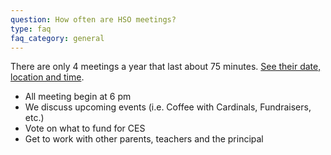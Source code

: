 ```yaml
---
question: How often are HSO meetings?
type: faq
faq_category: general
---
```

There are only 4 meetings a year that last about 75 minutes. [See their date, location and time](/meetings).
* All meeting begin at 6 pm
* We discuss upcoming events (i.e. Coffee with Cardinals, Fundraisers, etc.)
* Vote on what to fund for CES
* Get to work with other parents, teachers and the principal 
